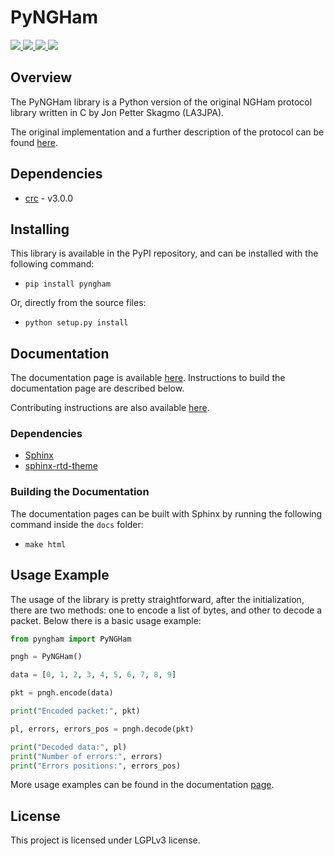 # PyNGHam

<a href="https://pypi.org/project/pyngham/">
    <img src="https://img.shields.io/pypi/v/pyngham?style=for-the-badge">
</a>
<a href="https://pypi.org/project/pyngham/">
    <img src="https://img.shields.io/pypi/pyversions/pyngham?style=for-the-badge">
</a>
<a href="https://github.com/mgm8/pyngham/blob/main/LICENSE">
    <img src="https://img.shields.io/github/license/mgm8/pyngham?style=for-the-badge">
</a>
<a href="https://github.com/mgm8/pyngham/actions">
    <img src="https://img.shields.io/github/actions/workflow/status/mgm8/pyngham/test.yml?style=for-the-badge">
</a>

## Overview

The PyNGHam library is a Python version of the original NGHam protocol library written in C by Jon Petter Skagmo (LA3JPA).

The original implementation and a further description of the protocol can be found [here](https://github.com/skagmo/ngham).

## Dependencies

* [crc](https://pypi.org/project/crc/) - v3.0.0

## Installing

This library is available in the PyPI repository, and can be installed with the following command:

* ```pip install pyngham```

Or, directly from the source files:

* ```python setup.py install```

## Documentation

The documentation page is available [here](https://mgm8.github.io/pyngham/). Instructions to build the documentation page are described below.

Contributing instructions are also available [here](https://github.com/mgm8/pyngham/blob/main/CONTRIBUTING.md).

### Dependencies

* [Sphinx](https://pypi.org/project/Sphinx/)
* [sphinx-rtd-theme](https://pypi.org/project/sphinx-rtd-theme/)

### Building the Documentation

The documentation pages can be built with Sphinx by running the following command inside the ``docs`` folder:

* ```make html```

## Usage Example

The usage of the library is pretty straightforward, after the initialization, there are two methods: one to encode a list of bytes, and other to decode a packet. Below there is a basic usage example:

```python
from pyngham import PyNGHam

pngh = PyNGHam()

data = [0, 1, 2, 3, 4, 5, 6, 7, 8, 9]

pkt = pngh.encode(data)

print("Encoded packet:", pkt)

pl, errors, errors_pos = pngh.decode(pkt)

print("Decoded data:", pl)
print("Number of errors:", errors)
print("Errors positions:", errors_pos)
```

More usage examples can be found in the documentation [page](https://mgm8.github.io/pyngham/).

## License

This project is licensed under LGPLv3 license.
